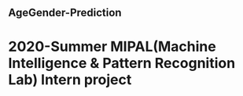 ## AgeGender-Prediction

# 2020-Summer MIPAL(Machine Intelligence &amp; Pattern Recognition Lab) Intern project

